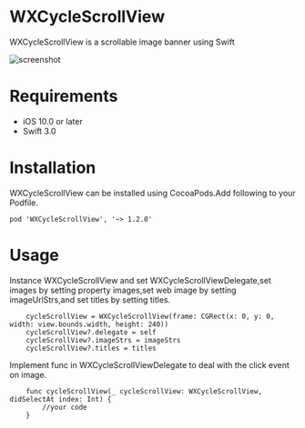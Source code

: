 # WXCycleScrollView
WXCycleScrollView is a scrollable image banner using Swift

![screenshot](http://upload-images.jianshu.io/upload_images/1792565-9663cc87b634bd81.gif?imageMogr2/auto-orient/strip)
# Requirements
* iOS 10.0 or later
* Swift 3.0

# Installation
WXCycleScrollView can be installed using CocoaPods.Add following to your Podfile.
```
pod 'WXCycleScrollView', '~> 1.2.0'
```

# Usage
Instance WXCycleScrollView and set WXCycleScrollViewDelegate,set images by setting property images,set web image by setting imageUrlStrs,and set titles by setting titles.
```
    cycleScrollView = WXCycleScrollView(frame: CGRect(x: 0, y: 0, width: view.bounds.width, height: 240))
    cycleScrollView?.delegate = self
    cycleScrollView?.imageStrs = imageStrs
    cycleScrollView?.titles = titles
```
Implement func in WXCycleScrollViewDelegate to deal with the click event on image.
``` 
    func cycleScrollView(_ cycleScrollView: WXCycleScrollView, didSelectAt index: Int) {
        //your code
    }
```
